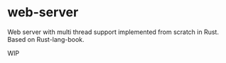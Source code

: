 # web-server
Web server with multi thread support implemented from scratch in Rust. Based on Rust-lang-book.

WIP
